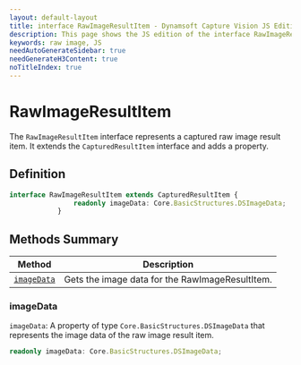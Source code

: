 ```yaml
---
layout: default-layout
title: interface RawImageResultItem - Dynamsoft Capture Vision JS Edition API Reference
description: This page shows the JS edition of the interface RawImageResultItem in Dynamsoft Capture Vision Router Module.
keywords: raw image, JS
needAutoGenerateSidebar: true
needGenerateH3Content: true
noTitleIndex: true
---
```


# RawImageResultItem

The `RawImageResultItem` interface represents a captured raw image result item. It extends the `CapturedResultItem` interface and adds a property.

## Definition

```typescript
interface RawImageResultItem extends CapturedResultItem {
                readonly imageData: Core.BasicStructures.DSImageData;
            }
```

## Methods Summary

| Method                          | Description                                      |
| ------------------------------- | ------------------------------------------------ |
| [`imageData`](#imagedata) | Gets the image data for the RawImageResultItem. |

### imageData

`imageData`: A property of type `Core.BasicStructures.DSImageData` that represents the image data of the raw image result item.

```typescript
readonly imageData: Core.BasicStructures.DSImageData;
```
